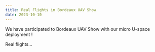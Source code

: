 ```yaml
---
title: Real Flights in Bordeaux UAV Show
date: 2023-10-10
---
```


We have participated to Bordeaux UAV Show with our micro U-space deployment !

<!--more-->

Real flights...
